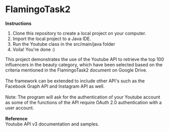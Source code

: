# FlamingoTask2 
<b> Instructions</b>
1. Clone this repository to create a local project on your computer.
2. Import the local project to a Java IDE. 
3. Run the Youtube class in the src/main/java folder
4. Voila! You're done :)

This project demonstrates the use of the Youtube API to retrieve the top 100 influencers in the beauty category, which have been selected based on the criteria mentioned in the FlamingoTask2 document on Google Drive. <br> <br> The framework can be extended to include other API's such as the Facebook Graph API and Instagram API as well. <br> <br> Note: The program will ask for the authentication of your Youtube account as some of the functions of the API require OAuth 2.0 authentication with a user account. <br> <br> <b>Reference</b> <br> Youtube API v3 documentation and samples.
